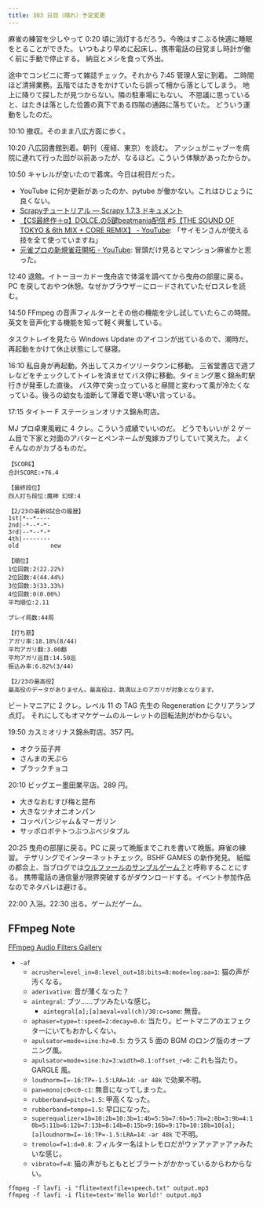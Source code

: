 ```yaml
---
title: 303 日目（晴れ）予定変更
---
```


麻雀の練習を少しやって 0:20 頃に消灯するだろう。今晩はすこぶる快適に睡眠をとることができた。
いつもより早めに起床し、携帯電話の目覚まし時計が働く前に手動で停止する。
納豆とメシを食って外出。

途中でコンビニに寄って雑誌チェック。それから 7:45 管理人室に到着。
二時間ほど清掃業務。五階ではたきをかけていたら誤って柵から落としてしまう。
地上に降りて探したが見つからない。隣の駐車場にもない。
不思議に思っていると、はたきは落とした位置の真下である四階の通路に落ちていた。
どういう運動をしたのだ。

10:10 撤収。そのまま八広方面に歩く。

10:20 八広図書館到着。朝刊（産経、東京）を読む。
アッシュがニャブーを病院に連れて行った回が以前あったが、なるほど。こういう体験があったからか。

10:50 キャレルが空いたので着席。今日は祝日だった。

* YouTube に何か更新があったのか、pytube が働かない。これはひじょうに良くない。
* [Scrapyチュートリアル — Scrapy 1.7.3 ドキュメント](https://doc-ja-scrapy.readthedocs.io/ja/latest/intro/tutorial.html)
* [【CS最終作＋α】DOLCE.の5鍵beatmania配信 &#x23;5【THE SOUND OF TOKYO & 6th MIX + CORE REMIX】 - YouTube](https://www.youtube.com/watch?v=ShrAeac3JOw):
  「サイモンさんが使える技を全て使っていますね」
* [元雀プロの新規雀荘開拓 - YouTube](https://www.youtube.com/watch?v=UzUqMGcTRfk): 冒頭だけ見るとマンション麻雀かと思った。

12:40 退館。イトーヨーカドー曳舟店で体温を調べてから曳舟の部屋に戻る。
PC を戻しておやつ休憩。なぜかブラウザーにロードされていたゼロスレを読む。

14:50 FFmpeg の音声フィルターとその他の機能を少し試していたらこの時間。
英文を音声化する機能を知って軽く興奮している。

タスクトレイを見たら Windows Update のアイコンが出ているので、潮時だ。
再起動をかけて休止状態にして昼寝。

16:10 私自身が再起動。外出してスカイツリータウンに移動。
三省堂書店で週プレなどをチェックしてトイレを済ませてバス停に移動。タイミング悪く錦糸町駅行きが発車した直後。
バス停で突っ立っていると昼間と変わって風が冷たくなっている。後ろの幼女も油断して薄着で寒い寒い言っている。

17:15 タイトー F ステーションオリナス錦糸町店。

MJ プロ卓東風戦に 4 クレ。こういう成績でいいのだ。
どうでもいいが 2 ゲーム目で下家と対面のアバターとペンネームが鬼嫁カブりしていて笑えた。
よくそんなのがカブるものだ。

```text
【SCORE】
合計SCORE:+76.4

【最終段位】
四人打ち段位:魔神 幻球:4

【2/23の最新8試合の履歴】
1st|*--*----
2nd|-*--*-*-
3rd|--*--*-*
4th|--------
old         new

【順位】
1位回数:2(22.22%)
2位回数:4(44.44%)
3位回数:3(33.33%)
4位回数:0(0.00%)
平均順位:2.11

プレイ局数:44局

【打ち筋】
アガリ率:18.18%(8/44)
平均アガリ翻:3.00翻
平均アガリ巡目:14.50巡
振込み率:6.82%(3/44)

【2/23の最高役】
最高役のデータがありません。最高役は、跳満以上のアガリが対象となります。
```

ビートマニアに 2 クレ。レベル 11 の TAG 先生の Regeneration にクリアランプ点灯。
それにしてもオマケゲームのルーレットの回転法則がわからない。

19:50 カスミオリナス錦糸町店。357 円。

* オクラ茄子丼
* さんまの天ぷら
* ブラックチョコ

20:10 ビッグエー墨田業平店。289 円。

* 大きなおむすび梅と昆布
* 大きなツナオニオンパン
* コッペパンジャム＆マーガリン
* サッポロポテトつぶつぶベジタブル

20:25 曳舟の部屋に戻る。PC に戻って晩飯までこれを書いて晩飯。麻雀の練習。
テザリングでインターネットチェック。BSHF GAMES の新作発見。
紙幅の都合上、当ブログでは[ウルファールのサンプルゲーム？][bshf21b]と呼称することにする。
携帯電話の通信量が限界突破するがダウンロードする。イベント参加作品なのでネタバレは避ける。

22:00 入浴。22:30 出る。ゲームだゲーム。

## FFmpeg Note

[FFmpeg Audio Filters Gallery](https://www.vacing.com/ffmpeg_audio_filters/index.html)

* `-af`
  * `acrusher=level_in=8:level_out=18:bits=8:mode=log:aa=1`: 猫の声が汚くなる。
  * `aderivative`: 音が薄くなった？
  * `aintegral`: ブツ……ブツみたいな感じ。
    * `aintegral[a];[a]aeval=val(ch)/30:c=same`: 無音。
  * `aphaser=type=t:speed=2:decay=0.6`: 当たり。ビートマニアのエフェクターにいてもおかしくない。
  * `apulsator=mode=sine:hz=0.5`: カラス 5 面の BGM のロング版のオープニング風。
  * `apulsator=mode=sine:hz=3:width=0.1:offset_r=0`: これも当たり。GARGLE 風。
  * `loudnorm=I=-16:TP=-1.5:LRA=14`: `-ar 48k` で効果不明。
  * `pan=mono|c0<c0-c1`: 無音になってしまった。
  * `rubberband=pitch=1.5`: 甲高くなった。
  * `rubberband=tempo=1.5`: 早口になった。
  * `superequalizer=1b=10:2b=10:3b=1:4b=5:5b=7:6b=5:7b=2:8b=3:9b=4:10b=5:11b=6:12b=7:13b=8:14b=8:15b=9:16b=9:17b=10:18b=10[a];[a]loudnorm=I=-16:TP=-1.5:LRA=14`:
    `-ar 48k` で不明。
  * `tremolo=f=1:d=0.8`: フィルター名はトレモロだがウァアァアァアァみたいな感じ。
  * `vibrato=f=4`: 猫の声がもともとビブラートがかかっているからわからない。

```text
ffmpeg -f lavfi -i "flite=textfile=speech.txt" output.mp3
ffmpeg -f lavfi -i flite=text='Hello World!' output.mp3
```

[bshf21b]: https://wodifes.net/game/show/446
